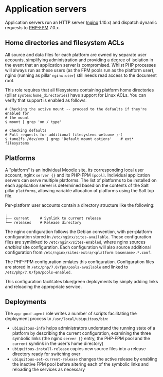 # Application servers

Application servers run an HTTP server ([nginx](https://nginx.org/) 1.10.x) and dispatch dynamic requests to [PHP-FPM](http://php.net/manual/en/install.fpm.php) 7.0.x.

## Home directories and filesystem ACLs

All source and data files for each platform are owned by separate user accounts, simplifying administration and providing a degree of isolation in the event that an application server is compromised. Whilst PHP processes will always run as these users (as the FPM pools run as the platform user), nginx (running as pillar `nginx:user`) still needs read access to the document root.

This role requires that all filesystems containing platform home directories (pillar `system:home_directories`) have support for Linux ACLs. You can verify that support is enabled as follows:

```
# Checking the active mount -- proceed to the defaults if they're enabled for
# the mount
$ mount | grep 'on / type'

# Checking defaults
# Pull requests for additional filesystems welcome ;-)
$ tune2fs /dev/xxx | grep 'Default mount options'    # ext* filesystems
```

## Platforms

A "platform" is an individual Moodle site, its corresponding local user account, nginx `server {}` and its PHP-FPM `[pool]`. Individual application servers can serve multiple platforms. The list of platforms to be installed on each application server is determined based on the contents of the Salt pillar `platforms`, allowing variable allocation of platforms using the Salt top file.

Per-platform user accounts contain a directory structure like the following:

```
.
├── current     # Symlink to current release
└── releases    # Release directory
```

The nginx configuration follows the Debian convention, with per-platform configuration stored in `/etc/nginx/sites-available`. These configuration files are symlinked to `/etc/nginx/sites-enabled`, where nginx sources _enabled_ site configuration. Each configuration will also source additional configuration from `/etc/nginx/sites-extra/<platform basename>.*.conf`.

The PHP-FPM configuration emlates this configuration. Configuration files are stored in `/etc/php/7.0/fpm/pools-available` and linked to `/etc/php/7.0/fpm/pools-enabled`.

This configuration facilitates blue/green deployments by simply adding links and reloading the appropriate service.

## Deployments

The `app-gocd-agent` role writes a number of scripts facilitating the deployment process to `/usr/local/ubiquitous/bin`:

* `ubiquitous-info` helps administrators understand the running state of a platform by describing the current configuration, examining the three symbolic links (the nginx `server {}` entry, the PHP-FPM pool and the `current` symlink in the user's home directory)
* `ubiquitous-install-release` copies new source files into a release directory ready for switching over
* `ubiquitous-set-current-release` changes the active release by enabling the inactive FPM pool before altering each of the symbolic links and reloading the services as necessary
